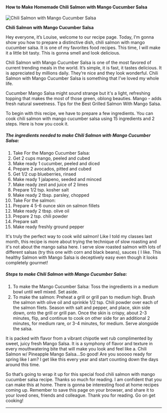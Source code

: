             

#### How to Make Homemade Chili Salmon with Mango Cucumber Salsa

![Chili Salmon with Mango Cucumber Salsa](https://img-global.cpcdn.com/recipes/ea81307c3e27f512/751x532cq70/chili-salmon-with-mango-cucumber-salsa-recipe-main-photo.jpg)

**Chili Salmon with Mango Cucumber Salsa**

Hey everyone, it’s Louise, welcome to our recipe page. Today, I’m gonna show you how to prepare a distinctive dish, chili salmon with mango cucumber salsa. It is one of my favorites food recipes. This time, I will make it a little bit tasty. This is gonna smell and look delicious.

Chili Salmon with Mango Cucumber Salsa is one of the most favored of current trending meals in the world. It’s simple, it is fast, it tastes delicious. It is appreciated by millions daily. They’re nice and they look wonderful. Chili Salmon with Mango Cucumber Salsa is something that I’ve loved my whole life.

Cucumber Mango Salsa might sound strange but it's a light, refreshing topping that makes the most of those green, oblong beauties. Mango - adds fresh natural sweetness. Tips for the Best Grilled Salmon With Mango Salsa.

To begin with this recipe, we have to prepare a few ingredients. You can cook chili salmon with mango cucumber salsa using 15 ingredients and 2 steps. Here is how you cook it.

##### The ingredients needed to make Chili Salmon with Mango Cucumber Salsa:

1.  Take For the Mango Cucumber Salsa:
2.  Get 2 cups mango, peeled and cubed
3.  Make ready 1 cucumber, peeled and diced
4.  Prepare 2 avocados, pitted and cubed
5.  Get 1/2 cup blueberries, rinsed
6.  Make ready 1 jalapeno, seeded and minced
7.  Make ready zest and juice of 2 limes
8.  Prepare 1/2 tsp. kosher salt
9.  Make ready 2 tbsp. parsley, chopped
10.  Take For the salmon:
11.  Prepare 4 5-6 ounce skin on salmon fillets
12.  Make ready 2 tbsp. olive oil
13.  Prepare 2 tsp. chili powder
14.  Prepare salt
15.  Make ready freshly ground pepper

It's truly the perfect way to cook wild salmon! Like I told my classes last month, this recipe is more about trying the technique of slow roasting and it's not about the mango salsa here. I serve slow roasted salmon with lots of different salsas (try this one with corn and black beans), sauces ( I like. This healthy Salmon with Mango Salsa is deceptively easy even though it looks completely gourmet!

##### Steps to make Chili Salmon with Mango Cucumber Salsa:

1.  To make the Mango Cucumber Salsa: Toss the ingredients in a medium bowl until well mixed. Set aside.
2.  To make the salmon: Preheat a grill or grill pan to medium high. Brush the salmon with olive oil and sprinkle 1/2 tsp. Chili powder over each of the salmon filets. Season with salt and pepper, and place, skin side down, onto the grill or grill pan. Once the skin is crispy, about 2-3 minutes, flip, and continue to cook on other side for an additional 2 minutes, for medium rare, or 3-4 minutes, for medium. Serve alongside the salsa.

It is packed with flavor from a vibrant chipotle wet rub complimented by sweet, juicy fresh Mango Salsa. It is a symphony of flavor and texture in every mouthwatering bite that will make you look and feel like a. Chili Salmon w/ Pineapple Mango Salsa…So good! Are you sooooo ready for spring like I am? I get like this every year and start counting down the days around this time.

So that’s going to wrap it up for this special food chili salmon with mango cucumber salsa recipe. Thanks so much for reading. I am confident that you can make this at home. There is gonna be interesting food at home recipes coming up. Remember to save this page on your browser, and share it to your loved ones, friends and colleague. Thank you for reading. Go on get cooking!

* * *